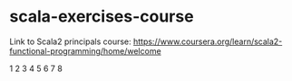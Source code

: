 # scala-exercises-course

Link to Scala2 principals course: https://www.coursera.org/learn/scala2-functional-programming/home/welcome

1
2
3
4
5
6
7
8
